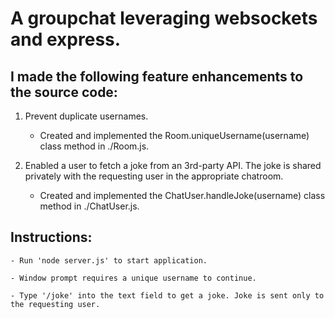 # A groupchat leveraging websockets and express.

## I made the following feature enhancements to the source code:

1. Prevent duplicate usernames.
    - Created and implemented the  Room.uniqueUsername(username) class method in ./Room.js.

2. Enabled a user to fetch a joke from an 3rd-party API. The joke is shared privately with the requesting user in the appropriate chatroom. 
    - Created and implemented the  ChatUser.handleJoke(username) class method in ./ChatUser.js.


## Instructions:

    - Run 'node server.js' to start application.

    - Window prompt requires a unique username to continue.

    - Type '/joke' into the text field to get a joke. Joke is sent only to the requesting user.